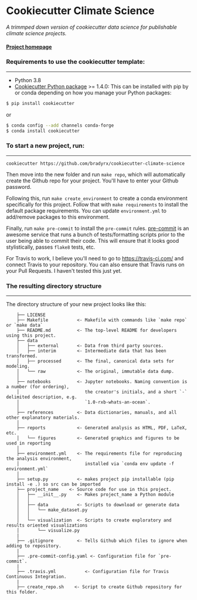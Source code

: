 # Cookiecutter Climate Science

_A trimmped down version of cookiecutter data science for publishable climate science projects._


#### [Project homepage](http://drivendata.github.io/cookiecutter-data-science/)


### Requirements to use the cookiecutter template:
-----------
 - Python 3.8
 - [Cookiecutter Python package](http://cookiecutter.readthedocs.org/en/latest/installation.html) >= 1.4.0: This can be installed with pip by or conda depending on how you manage your Python packages:

``` bash
$ pip install cookiecutter
```

or

``` bash
$ conda config --add channels conda-forge
$ conda install cookiecutter
```


### To start a new project, run:
------------

    cookiecutter https://github.com/bradyrx/cookiecutter-climate-science
    
Then move into the new folder and run `make repo`, which will automatically create the Github repo for your project. You'll have to enter your Github password.

Following this, run `make create_environment` to create a conda environment specifically for this project. Follow that with `make requirements` to install the default package requirements. You can update `environment.yml` to add/remove packages to this environment.

Finally, run `make pre-commit` to install the `pre-commit` rules. [pre-commit](https://pre-commit.com/) is an awesome service that runs a bunch of tests/formatting scripts prior to the user being able to commit their code. This will ensure that it looks good stylistically, passes `flake8` tests, etc.

For Travis to work, I believe you'll need to go to https://travis-ci.com/ and connect Travis to your repository. You can also ensure that Travis runs on your Pull Requests. I haven't tested this just yet.


### The resulting directory structure
------------

The directory structure of your new project looks like this: 

```
    ├── LICENSE
    ├── Makefile           <- Makefile with commands like `make repo` or `make data`
    ├── README.md          <- The top-level README for developers using this project.
    ├── data
    │   ├── external       <- Data from third party sources.
    │   ├── interim        <- Intermediate data that has been transformed.
    │   ├── processed      <- The final, canonical data sets for modeling.
    │   └── raw            <- The original, immutable data dump.
    │
    ├── notebooks          <- Jupyter notebooks. Naming convention is a number (for ordering),
    │                         the creator's initials, and a short `-` delimited description, e.g.
    │                         `1.0-rxb-whats-an-ocean`.
    │
    ├── references         <- Data dictionaries, manuals, and all other explanatory materials.
    │
    ├── reports            <- Generated analysis as HTML, PDF, LaTeX, etc.
    │   └── figures        <- Generated graphics and figures to be used in reporting
    │
    ├── environment.yml    <- The requirements file for reproducing the analysis environment,
    │                         installed via `conda env update -f environment.yml`
    │
    ├── setup.py           <- makes project pip installable (pip install -e .) so src can be imported
    ├── project_name    <- Source code for use in this project.
    │   ├── __init__.py    <- Makes project_name a Python module
    │   │
    │   ├── data           <- Scripts to download or generate data
    │   │   └── make_dataset.py
    │   │
    │   └── visualization  <- Scripts to create exploratory and results oriented visualizations
    │       └── visualize.py
    |
    ├── .gitignore         <- Tells Github which files to ignore when adding to repository.
    |
    ├── .pre-commit-config.yaml <- Configuration file for `pre-commit`.
    |
    ├── .travis.yml           <- Configuration file for Travis Continuous Integration.
    |
    ├── create_repo.sh    <- Script to create Github repository for this folder.
```
